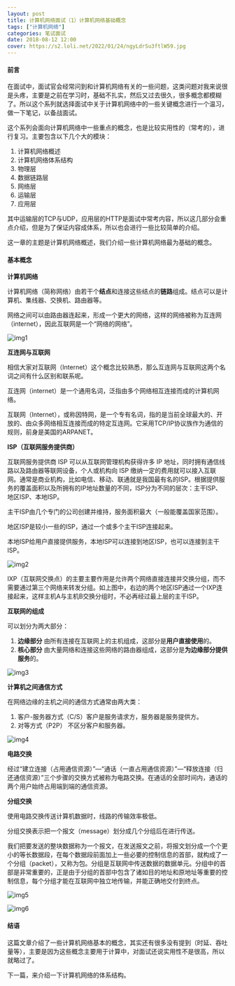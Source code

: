 ```yaml
---
layout: post
title: 计算机网络面试（1）计算机网络基础概念
tags: ["计算机网络"]
categories: 笔试面试
date: 2018-08-12 12:00
cover: https://s2.loli.net/2022/01/24/ngyLdrSu3ftlW59.jpg
---
```


#### 前言

在面试中，面试官会经常问到和计算机网络有关的一些问题，这类问题对我来说很是头疼，主要是之前在学习时，基础不扎实，然后又过去很久，很多概念都模糊了。所以这个系列就选择面试中关于计算机网络中的一些关键概念进行一个温习，做一下笔记，以备战面试。

这个系列会面向计算机网络中一些重点的概念，也是比较实用性的（常考的），进行复习。主要包含以下几个大的模块：

1. 计算机网络概述
2. 计算机网络体系结构
3. 物理层
4. 数据链路层
5. 网络层
6. 运输层
7. 应用层

其中运输层的TCP与UDP，应用层的HTTP是面试中常考内容，所以这几部分会重点介绍，但是为了保证内容成体系，所以也会进行一些比较简单的介绍。

这一章的主题是计算机网络概述，我们介绍一些计算机网络最为基础的概念。

#### 基本概念

**计算机网络**

计算机网络（简称网络）由若干个**结点**和连接这些结点的**链路**组成。结点可以是计算机、集线器、交换机、路由器等。

网络之间可以由路由器连起来，形成一个更大的网络，这样的网络被称为互连网（internet），因此互联网是一个“网络的网络”。

![img1](https://i.loli.net/2019/08/29/LNpbDTPxgh1rdCq.jpg)

**互连网与互联网**

相信大家对互联网（Internet）这个概念比较熟悉，那么互连网与互联网这两个名词之间有什么区别和联系呢。

互连网（internet）是一个通用名词，泛指由多个网络相互连接而成的计算机网络。

互联网（Internet），或称因特网，是一个专有名词，指的是当前全球最大的、开放的、由众多网络相互连接而成的特定互连网。它采用TCP/IP协议族作为通信的规则，前身是美国的ARPANET。

**ISP（互联网服务提供商）**

互联网服务提供商 ISP 可以从互联网管理机构获得许多 IP 地址，同时拥有通信线路以及路由器等联网设备，个人或机构向 ISP 缴纳一定的费用就可以接入互联网。通常是商业机构，比如电信、移动、联通就是我国最有名的ISP。根据提供服务的覆盖面积以及所拥有的IP地址数量的不同，ISP分为不同的层次：主干ISP、地区ISP、本地ISP。

主干ISP由几个专门的公司创建并维持，服务面积最大（一般能覆盖国家范围）。

地区ISP是较小一些的ISP，通过一个或多个主干ISP连接起来。

本地ISP给用户直接提供服务，本地ISP可以连接到地区ISP，也可以连接到主干ISP。

![img2](https://i.loli.net/2019/08/29/DJqdpeA1MtTnBCo.jpg)

IXP（互联网交换点）的主要主要作用是允许两个网络直接连接并交换分组，而不需要通过第三个网络来转发分组。如上图中，右边的两个地区ISP通过一个IXP连接起来，这样主机A与主机B交换分组时，不必再经过最上层的主干ISP。

**互联网的组成**

可以划分为两大部分：
1. **边缘部分** 由所有连接在互联网上的主机组成，这部分是**用户直接使用**的。
2. **核心部分** 由大量网络和连接这些网络的路由器组成，这部分是**为边缘部分提供服务**的。

![img3](https://i.loli.net/2019/08/29/yLvHIDBri5GsPdJ.jpg)

**计算机之间通信方式**

在网络边缘的主机之间的通信方式通常由两大类：
1. 客户-服务器方式（C/S）客户是服务请求方，服务器是服务提供方。
2. 对等方式（P2P） 不区分客户和服务器。

![img4](https://i.loli.net/2019/08/29/QLtIWUTSKEGn3D2.jpg)

**电路交换**

经过“建立连接（占用通信资源）”—“通话（一直占用通信资源）”—“释放连接（归还通信资源）”三个步骤的交换方式被称为电路交换。在通话的全部时间内，通话的两个用户始终占用端到端的通信资源。

**分组交换**

使用电路交换传送计算机数据时，线路的传输效率极低。

分组交换表示把一个报文（message）划分成几个分组后在进行传送。

我们把要发送的整块数据称为一个报文，在发送报文之前，将报文划分成一个个更小的等长数据段，在每个数据段前面加上一些必要的控制信息的首部，就构成了一个分组（packet），又称为包。分组是互联网中传送数据的数据单元。分组中的首部是非常重要的，正是由于分组的首部中包含了诸如目的地址和原地址等重要的控制信息，每个分组才能在互联网中独立地传输，并能正确地交付到终点。

![img5](https://i.loli.net/2019/08/29/7ukcQhYmnICK5Eq.jpg)

![img6](https://i.loli.net/2019/08/29/ZgT65QMDafE7iby.jpg)

#### 结语

这篇文章介绍了一些计算机网络基本的概念，其实还有很多没有提到（时延、吞吐量等），主要是因为这些概念主要用于计算中，对面试还说实用性不是很高，所以就略过了。

下一篇，来介绍一下计算机网络的体系结构。

















